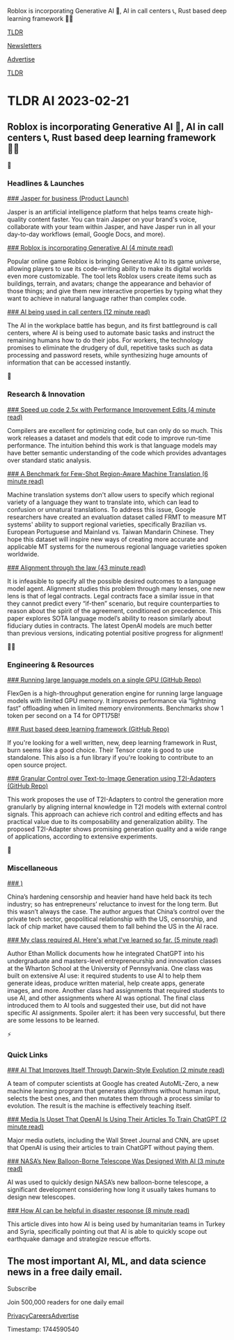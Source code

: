 Roblox is incorporating Generative AI 🤖, AI in call centers 📞, Rust based deep learning framework 🧑‍💻

[TLDR](/)

[Newsletters](/newsletters)

[Advertise](https://advertise.tldr.tech/)

[TLDR](/)

# TLDR AI 2023-02-21

## Roblox is incorporating Generative AI 🤖, AI in call centers 📞, Rust based deep learning framework 🧑‍💻

🚀

### Headlines & Launches

[### Jasper for business (Product Launch)](https://www.producthunt.com/posts/jasper-for-business-2?utm_source=tldrai)

Jasper is an artificial intelligence platform that helps teams create high-quality content faster. You can train Jasper on your brand's voice, collaborate with your team within Jasper, and have Jasper run in all your day-to-day workflows (email, Google Docs, and more).

[### Roblox is incorporating Generative AI (4 minute read)](https://archive.ph/pCSBd?utm_source=tldrai)

Popular online game Roblox is bringing Generative AI to its game universe, allowing players to use its code-writing ability to make its digital worlds even more customizable. The tool lets Roblox users create items such as buildings, terrain, and avatars; change the appearance and behavior of those things; and give them new interactive properties by typing what they want to achieve in natural language rather than complex code.

[### AI being used in call centers (12 minute read)](https://archive.ph/nN33N?utm_source=tldrai)

The AI in the workplace battle has begun, and its first battleground is call centers, where AI is being used to automate basic tasks and instruct the remaining humans how to do their jobs. For workers, the technology promises to eliminate the drudgery of dull, repetitive tasks such as data processing and password resets, while synthesizing huge amounts of information that can be accessed instantly.

🧠

### Research & Innovation

[### Speed up code 2.5x with Performance Improvement Edits (4 minute read)](https://pie4perf.com/?utm_source=tldrai)

Compilers are excellent for optimizing code, but can only do so much. This work releases a dataset and models that edit code to improve run-time performance. The intuition behind this work is that language models may have better semantic understanding of the code which provides advantages over standard static analysis.

[### A Benchmark for Few-Shot Region-Aware Machine Translation (6 minute read)](https://ai.googleblog.com/2023/02/frmt-benchmark-for-few-shot-region.html?utm_source=tldrai)

Machine translation systems don't allow users to specify which regional variety of a language they want to translate into, which can lead to confusion or unnatural translations. To address this issue, Google researchers have created an evaluation dataset called FRMT to measure MT systems' ability to support regional varieties, specifically Brazilian vs. European Portuguese and Mainland vs. Taiwan Mandarin Chinese. They hope this dataset will inspire new ways of creating more accurate and applicable MT systems for the numerous regional language varieties spoken worldwide.

[### Alignment through the law (43 minute read)](https://arxiv.org/abs/2301.10095?utm_source=tldrai)

It is infeasible to specify all the possible desired outcomes to a language model agent. Alignment studies this problem through many lenses, one new lens is that of legal contracts. Legal contracts face a similar issue in that they cannot predict every “if-then” scenario, but require counterparties to reason about the spirit of the agreement, conditioned on precedence. This paper explores SOTA language model’s ability to reason similarly about fiduciary duties in contracts. The latest OpenAI models are much better than previous versions, indicating potential positive progress for alignment!

👨‍💻

### Engineering & Resources

[### Running large language models on a single GPU (GitHub Repo)](https://github.com/Ying1123/FlexGen?utm_source=tldrai)

FlexGen is a high-throughput generation engine for running large language models with limited GPU memory. It improves performance via “lightning fast” offloading when in limited memory environments. Benchmarks show 1 token per second on a T4 for OPT175B!

[### Rust based deep learning framework (GitHub Repo)](https://github.com/burn-rs/burn?utm_source=tldrai)

If you're looking for a well written, new, deep learning framework in Rust, burn seems like a good choice. Their Tensor crate is good to use standalone. This also is a fun library if you're looking to contribute to an open source project.

[### Granular Control over Text-to-Image Generation using T2I-Adapters (GitHub Repo)](https://github.com/TencentARC/T2I-Adapter?utm_source=tldrai)

This work proposes the use of T2I-Adapters to control the generation more granularly by aligning internal knowledge in T2I models with external control signals. This approach can achieve rich control and editing effects and has practical value due to its composability and generalization ability. The proposed T2I-Adapter shows promising generation quality and a wide range of applications, according to extensive experiments.

🎁

### Miscellaneous

[### )](https://archive.is/oFThu?utm_source=tldrai)

China’s hardening censorship and heavier hand have held back its tech industry; so has entrepreneurs’ reluctance to invest for the long term. But this wasn’t always the case. The author argues that China’s control over the private tech sector, geopolitical relationship with the US, censorship, and lack of chip market have caused them to fall behind the US in the AI race.

[### My class required AI. Here's what I've learned so far. (5 minute read)](https://oneusefulthing.substack.com/p/my-class-required-ai-heres-what-ive?utm_source=tldrai)

Author Ethan Mollick documents how he integrated ChatGPT into his undergraduate and masters-level entrepreneurship and innovation classes at the Wharton School at the University of Pennsylvania. One class was built on extensive AI use: it required students to use AI to help them generate ideas, produce written material, help create apps, generate images, and more. Another class had assignments that required students to use AI, and other assignments where AI was optional. The final class introduced them to AI tools and suggested their use, but did not have specific AI assignments. Spoiler alert: it has been very successful, but there are some lessons to be learned.

⚡️

### Quick Links

[### AI That Improves Itself Through Darwin-Style Evolution (2 minute read)](https://www.freethink.com/robots-ai/ai-improves-darwinian-evolution?utm_source=tldrai)

A team of computer scientists at Google has created AutoML-Zero, a new machine learning program that generates algorithms without human input, selects the best ones, and then mutates them through a process similar to evolution. The result is the machine is effectively teaching itself.

[### Media Is Upset That OpenAI Is Using Their Articles To Train ChatGPT (2 minute read)](https://archive.ph/9wPyx?utm_source=tldrai)

Major media outlets, including the Wall Street Journal and CNN, are upset that OpenAI is using their articles to train ChatGPT without paying them.

[### NASA’s New Balloon-Borne Telescope Was Designed With AI (3 minute read)](https://www.freethink.com/space/generative-design?utm_source=tldrai)

AI was used to quickly design NASA’s new balloon-borne telescope, a significant development considering how long it usually takes humans to design new telescopes.

[### How AI can be helpful in disaster response (8 minute read)](https://archive.ph/PPwMm?utm_source=tldrai)

This article dives into how AI is being used by humanitarian teams in Turkey and Syria, specifically pointing out that AI is able to quickly scope out earthquake damage and strategize rescue efforts.

## The most important AI, ML, and data science news in a free daily email.

Subscribe

Join 500,000 readers for one daily email

[Privacy](/privacy)[Careers](https://jobs.ashbyhq.com/tldr.tech)[Advertise](/ai/advertise)

Timestamp: 1744590540